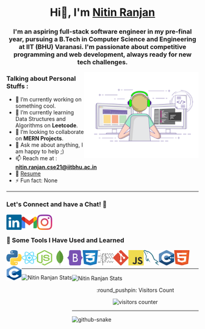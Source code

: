 <h1 align="center">Hi👋, I'm <a href="https://github.com/nitin-ranjan">Nitin Ranjan</a></h1>
<h3 align="center">I'm an aspiring full-stack software engineer in my pre-final year, pursuing a B.Tech in Computer Science and Engineering at IIT (BHU) Varanasi. I'm passionate about competitive programming and web development, always ready for new tech challenges.</h3>
<img alt="Nitin Ranjan Coding" src="https://raw.githubusercontent.com/nitin-ranjan/nitin-ranjan/main/images/nitin_ranjan_gif.gif" align="right" width="300">


### Talking about Personal Stuffs : 
- 🔭 I’m currently working on something cool.
- 🌱 I’m currently learning Data Structures and Algorithms on **Leetcode**.
- 👯 I’m looking to collaborate on **MERN Projects**.
- 💬 Ask me about anything, I am happy to help ;)
- 📫 Reach me at : **nitin.ranjan.cse21@iitbhu.ac.in**
- 📄 <a href=""> Resume </a>
- ⚡ Fun fact: None
  
<hr>

### Let's Connect and have a Chat! 💬
<a href="https://www.linkedin.com/in/nitin-ranjan-/"><img align="left" src="https://raw.githubusercontent.com/nitin-ranjan/nitin-ranjan/main/images/nitin_ranjan_linkedin.svg" alt="https://www.linkedin.com/in/nitin-ranjan-/" height="40" width="40" /></a>
<a href="mailto:nitin.ranjan.cse21@iitbhu.ac.in"><img align="left" alt="Nitin Ranjan - Email" src="https://raw.githubusercontent.com/nitin-ranjan/nitin-ranjan/main/images/nitin_ranjan_gmail.svg" height="40" width="40"/></a>
<a href="https://www.instagram.com/itz_nitinsingh_/"><img align="left" src="https://raw.githubusercontent.com/nitin-ranjan/nitin-ranjan/main/images/nitin_ranjan_instagram.svg" alt="https://www.instagram.com/itz_nitinsingh_/" height="40" width="40" /></a>

<br><br>

### 🚀 Some Tools I Have Used and Learned
<a href="https://www.python.org/"><img src="https://raw.githubusercontent.com/nitin-ranjan/nitin-ranjan/main/images/nitin_ranjan_python.svg" align="left" alt="Python" height="40" width="40"/></a>
<a href="https://reactjs.org/"><img src="https://raw.githubusercontent.com/nitin-ranjan/nitin-ranjan/main/images/nitin_ranjan_react.svg" align="left" alt="ReactJs" height="40" width="40"/></a>
<a href="https://nodejs.org/en/"><img src="https://raw.githubusercontent.com/nitin-ranjan/nitin-ranjan/main/images/nitin_ranjan_nodejs.svg" align="left" alt="nodeJs" height="40" width="40"/></a>
<a href="https://www.mongodb.com/"><img src="https://raw.githubusercontent.com/nitin-ranjan/nitin-ranjan/main/images/nitin_ranjan_mongodb.svg" align="left" alt="MongoDB" height="40" width="40"/></a>
<a href="https://getbootstrap.com"><img src="https://raw.githubusercontent.com/nitin-ranjan/nitin-ranjan/main/images/nitin_ranjan_bootstrap.svg" align="left" alt="bootstrap" height="40" width="40"/></a>
<a href="https://www.w3.org/Style/CSS/"><img src="https://raw.githubusercontent.com/nitin-ranjan/nitin-ranjan/main/images/nitin_ranjan_css.svg" align="left" alt="css3" height="40" width="40"/></a>
<a href="https://expressjs.com"><img src="https://raw.githubusercontent.com/nitin-ranjan/nitin-ranjan/main/images/nitin_ranjan_express.svg" align="left" alt="express" height="40" width="40"/></a>
<a href="https://git-scm.com/"><img src="https://raw.githubusercontent.com/nitin-ranjan/nitin-ranjan/main/images/nitin_ranjan_git.svg" align="left" alt="git" height="40" width="40"/></a>
<a href="https://www.javascript.com/"><img src="https://raw.githubusercontent.com/nitin-ranjan/nitin-ranjan/main/images/nitin_ranjan_javascript.svg" align="left" alt="javascript" height="40" width="40"/></a>
<a href="https://www.mysql.com/"><img src="https://raw.githubusercontent.com/nitin-ranjan/nitin-ranjan/main/images/nitin_ranjan_mysql.svg" align="left" alt="mysql" height="40" width="40"/></a>
<a href="https://isocpp.org/"><img src="https://raw.githubusercontent.com/nitin-ranjan/nitin-ranjan/main/images/nitin_ranjan_c++.svg" align="left" alt="C++" height="40" width="40"/></a>
<a href="https://www.w3.org/html/"><img src="https://raw.githubusercontent.com/nitin-ranjan/nitin-ranjan/main/images/nitin_ranjan_html.svg" align="left" alt="HTML" height="40" width="40"/></a>
<a href="https://www.learn-c.org/"><img src="https://raw.githubusercontent.com/nitin-ranjan/nitin-ranjan/main/images/nitin_ranjan_c.svg" align="left" alt="C" height="40" width="40"/></a>

<br><br><hr>

<p><img height="200" align="left" src="https://github-readme-stats.vercel.app/api/top-langs?username=nitin-ranjan&show_icons=true&layout=donut&theme=radical" alt="Nitin Ranjan Stats" /></p>
<p><img height="200" align="center" src="https://github-readme-stats.vercel.app/api?username=nitin-ranjan&show_icons=true&theme=radical&count_private=true&include_all_commits=true" alt="Nitin Ranjan Stats"/></p>


<p align="center">:round_pushpin: Visitors Count</p>
<div align="center"><img alt="visitors counter" src="https://profile-counter.glitch.me/nitin-ranjan/count.svg"></div>

<hr>

<picture>
  <source media="(prefers-color-scheme: dark)" srcset="https://github.com/nitin-ranjan/nitin-ranjan/blob/output/github-contribution-grid-snake-dark.svg" />
  <source media="(prefers-color-scheme: light)" srcset="https://github.com/nitin-ranjan/nitin-ranjan/blob/output/github-contribution-grid-snake.svg" />
  <img alt="github-snake" src="github-snake.svg" />
</picture>
